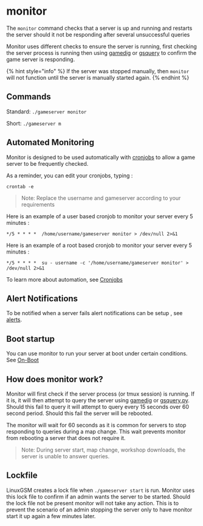 # monitor

The `monitor` command checks that a server is up and running and restarts the server should it not be responding after several unsuccessful queries

Monitor uses different checks to ensure the server is running, first checking the server process is running then using [gamedig](../requirements/gamedig.md) or [gsquery](../developers/gsquery.py.md) to confirm the game server is responding.

{% hint style="info" %}
If the server was stopped manually, then `monitor` will not function until the server is manually started again.
{% endhint %}

## Commands

Standard: `./gameserver monitor`

Short: `./gameserver m`

## Automated Monitoring

Monitor is designed to be used automatically with [cronjobs](../to-do/cronjobs.md) to allow a game server to be frequently checked.

As a reminder, you can edit your cronjobs, typing :

```text
crontab -e
```

> Note: Replace the username and gameserver according to your requirements

Here is an example of a user based cronjob to monitor your server every 5 minutes :

```text
*/5 * * * *  /home/username/gameserver monitor > /dev/null 2>&1
```

Here is an example of a root based cronjob to monitor your server every 5 minutes :

```text
*/5 * * * *  su - username -c '/home/username/gameserver monitor' > /dev/null 2>&1
```

To learn more about automation, see [Cronjobs](../to-do/cronjobs.md)

## Alert Notifications

To be notified when a server fails alert notifications can be setup , see [alerts](../alerts/).

## Boot startup

You can use monitor to run your server at boot under certain conditions. See [On-Boot](../configuration/running-on-boot.md)

## How does monitor work?

Monitor will first check if the server process \(or tmux session\) is running. If it is, it will then attempt to query the server using [gamedig](../requirements/gamedig.md) or [gsquery.py](../developers/gsquery.py.md). Should this fail to query it will attempt to query every 15 seconds over 60 second period. Should this fail the server will be rebooted.

The monitor will wait for 60 seconds as it is common for servers to stop responding to queries during a map change. This wait prevents monitor from rebooting a server that does not require it.

> Note: During server start, map change, workshop downloads, the server is unable to answer queries.

## Lockfile

LinuxGSM creates a lock file when `./gameserver start` is run. Monitor uses this lock file to confirm if an admin wants the server to be started. Should the lock file not be present monitor will not take any action. This is to prevent the scenario of an admin stopping the server only to have monitor start it up again a few minutes later.
